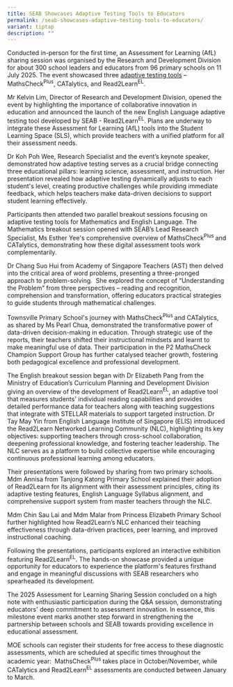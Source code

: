 ```yaml
---
title: SEAB Showcases Adaptive Testing Tools to Educators
permalink: /seab-showcases-adaptive-testing-tools-to-educators/
variant: tiptap
description: ""
---
```

<p>Conducted in-person for the first time, an Assessment for Learning (AfL)
sharing session was organised by the Research and Development Division
for about 300 school leaders and educators from 96 primary schools on 11
July 2025. The event showcased three <a href="https://www.seab.gov.sg/assessment-for-learning-afl-tools/" class="Hyperlink SCXW243427806 BCX8" rel="noreferrer noopener" target="_blank"><u>adaptive testing tools</u></a> –
MathsCheck<sup>Plus</sup>, CATalytics, and Read2Learn<sup>EL</sup>.&nbsp;</p>
<p>Mr Kelvin Lim, Director of Research and Development Division, opened the
event by highlighting the importance of collaborative innovation in education
and announced the launch of the new English Language adaptive testing tool
developed by SEAB - Read2Learn<sup>EL</sup>. Plans are underway to integrate
these Assessment for Learning (AfL) tools into the Student Learning Space
(SLS), which provide teachers with a unified platform for all their assessment
needs.&nbsp;</p>
<p>Dr Koh Poh Wee, Research Specialist and the event’s keynote speaker, demonstrated
how adaptive testing serves as a crucial bridge connecting three educational
pillars: learning science, assessment, and instruction. Her presentation
revealed how adaptive testing dynamically adjusts to each student's level,
creating productive challenges while providing immediate feedback, which
helps teachers make data-driven decisions to support student learning effectively.&nbsp;</p>
<p>Participants then attended two parallel breakout sessions focusing on
adaptive testing tools for Mathematics and English Language. The Mathematics
breakout session opened with SEAB’s Lead Research Specialist, Ms Esther
Yee's comprehensive overview of MathsCheck<sup>Plus </sup>and CATalytics,
demonstrating how these digital assessment tools work complementarily.&nbsp;</p>
<p>Dr Chang Suo Hui from Academy of Singapore Teachers (AST) then delved
into the critical area of word problems, presenting a three-pronged approach
to problem-solving.&nbsp; She explored the concept of “Understanding the
Problem” from three perspectives – reading and recognition, comprehension
and transformation, offering educators practical strategies to guide students
through mathematical challenges.&nbsp;</p>
<p>Townsville Primary School's journey with MathsCheck<sup>Plus </sup>and
CATalytics, as shared by Ms Pearl Chua, demonstrated the transformative
power of data-driven decision-making in education. Through strategic use
of the reports, their teachers shifted their instructional mindsets and
learnt to make meaningful use of data. Their participation in the P2 MathsCheck
Champion Support Group has further catalysed teacher growth, fostering
both pedagogical excellence and professional development.&nbsp;</p>
<p>The English breakout session began with Dr Elizabeth Pang from the Ministry
of Education’s Curriculum Planning and Development Division giving an overview
of the development of Read2Learn<sup>EL</sup>, an adaptive tool that measures
students' individual reading capabilities and provides detailed performance
data for teachers along with teaching suggestions that integrate with STELLAR
materials to support targeted instruction. Dr Tay May Yin from English
Language Institute of Singapore (ELIS) introduced the Read2Learn Networked
Learning Community (NLC), highlighting its key objectives: supporting teachers
through cross-school collaboration, deepening professional knowledge, and
fostering teacher leadership. The NLC serves as a platform to build collective
expertise while encouraging continuous professional learning among educators.</p>
<p>Their presentations were followed by sharing from two primary schools.
Mdm Annisa from Tanjong Katong Primary School explained their adoption
of Read2Learn for its alignment with their assessment principles, citing
its adaptive testing features, English Language Syllabus alignment, and
comprehensive support system from master teachers through the NLC.&nbsp;&nbsp;</p>
<p>Mdm Chin Sau Lai and Mdm Malar from Princess Elizabeth Primary School
further highlighted how Read2Learn’s NLC enhanced their teaching effectiveness
through data-driven practices, peer learning, and improved instructional
coaching.&nbsp;&nbsp;</p>
<p>Following the presentations, participants explored an interactive exhibition
featuring Read2Learn<sup>EL</sup>. The hands-on showcase provided a unique
opportunity for educators to experience the platform's features firsthand
and engage in meaningful discussions with SEAB researchers who spearheaded
its development.&nbsp;</p>
<p>The 2025 Assessment for Learning Sharing Session concluded on a high note
with enthusiastic participation during the Q&amp;A session, demonstrating
educators' deep commitment to assessment innovation. In essence, this milestone
event marks another step forward in strengthening the partnership between
schools and SEAB towards providing excellence in educational assessment.&nbsp;&nbsp;</p>
<p>MOE schools can register their students for free access to these diagnostic
assessments, which are scheduled at specific times throughout the academic
year:&nbsp; MathsCheck<sup>Plus</sup> takes place in October/November, while
CATalytics and Read2Learn<sup>EL</sup> assessments are conducted between
January to March.&nbsp;&nbsp;&nbsp;</p>